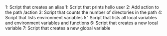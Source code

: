 1: Script that creates an alias
1: Script that prints hello user
2: Add action to the path /action
3: Script that counts the number of directories in the path
4: Script that lists environment variables
5" Script that lists all local variables and environment variables and functions
6: Script that creates a new local variable
7: Script that creates a new global variable
